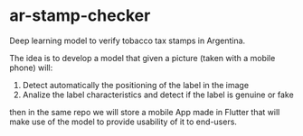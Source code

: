# ar-stamp-checker
Deep learning model to verify tobacco tax stamps in Argentina. 

The idea is to develop a model that given a picture (taken with a mobile phone) will:

1) Detect automatically the positioning of the label in the image
2) Analize the label characteristics and detect if the label is genuine or fake

then in the same repo we will store a mobile App made in Flutter that will make use of the model
to provide usability of it to end-users.
